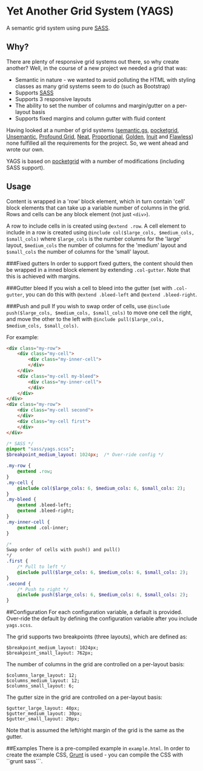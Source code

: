 # Yet Another Grid System (YAGS)
A semantic grid system using pure [SASS](http://sass-lang.com).
## Why?
There are plenty of responsive grid systems out there, so why create another? Well, in the course of a new  project we needed a grid that was:
* Semantic in nature - we wanted to avoid polluting the HTML with styling classes as many grid systems seem to do (such as Bootstrap)
* Supports [SASS](http://sass-lang.com)
* Supports 3 responsive layouts
* The ability to set the number of columns and margin/gutter on a per-layout basis
* Supports fixed margins and column gutter with fluid content

Having looked at a number of grid systems ([semantic.gs](http://semantic.gs/), [pocketgrid](http://arnaudleray.github.io/pocketgrid/), [Unsemantic](http://unsemantic.com/demo-responsive), [Profound Grid](https://github.com/artofrawr/profoundgrid/), [Neat](https://github.com/thoughtbot/neat), [Proportional](https://github.com/mattberridge/Proportional-Grids/), [Golden](http://goldengridsystem.com/), [Inuit](http://terabytenz.github.io/inuit.css-kitchensink/#grids) and [Flawless](https://github.com/laughingwithu/flawless-semantics-grid)) none fulfilled all the requirements for the project.
So, we went ahead and wrote our own.

YAGS is based on [pocketgrid](http://arnaudleray.github.io/pocketgrid/) with a number of modifications (including SASS support).
## Usage
Content is wrapped in a 'row' block element, which in turn contain 'cell' block elements that can take up a variable number of columns in the grid. Rows and cells can be any block element (not just ```<div>```).

A row to include cells in is created using ```@extend .row```.
A cell element to include in a row is created using ```@include col($large_cols, $medium_cols, $small_cols)``` where ```$large_cols``` is the number columns for the 'large' layout, ```$medium_cols``` the number of columns for the 'medium' layout and ```$small_cols``` the number of columns for the 'small' layout.

###Fixed gutters
In order to support fixed gutters, the content should then be wrapped in a inned block element by extending ```.col-gutter```. Note that this is achieved with margins.

###Gutter bleed
If you wish a cell to bleed into the gutter (set with ```.col-gutter```, you can do this with ```@extend .bleed-left``` and ```@extend .bleed-right```.

###Push and pull
If you wish to swap order of cells, use ```@include push($large_cols, $medium_cols, $small_cols)``` to move one cell the right, and move the other to the left with ```@include pull($large_cols, $medium_cols, $small_cols)```.

For example:

```html
<div class="my-row">
	<div class="my-cell">
		<div class="my-inner-cell">
		</div>
	</div>
	<div class="my-cell my-bleed">
		<div class="my-inner-cell">
		</div>
	</div>
</div>
<div class="my-row">
	<div class="my-cell second">
	</div>
	<div class="my-cell first">
	</div>
</div>
```
```sass
/* SASS */
@import "sass/yags.scss";
$breakpoint_medium_layout: 1024px; 	/* Over-ride config */

.my-row {
	@extend .row;
}
.my-cell {
	@include col($large_cols: 6, $medium_cols: 6, $small_cols: 2);
}
.my-bleed {
	@extend .bleed-left;
	@extend .bleed-right;
}
.my-inner-cell {
	@extend .col-inner;
}

/*
Swap order of cells with push() and pull()
*/
.first {
	/* Pull to left */
	@include pull($large_cols: 6, $medium_cols: 6, $small_cols: 2);
}
.second {
	/* Push to right */
	@include push($large_cols: 6, $medium_cols: 6, $small_cols: 2);
}
```

##Configuration
For each configuration variable, a default is provided. Over-ride the default by defining the configuration variable after you include ```yags.scss```.

The grid supports two breakpoints (three layouts), which are defined as:
```
$breakpoint_medium_layout: 1024px;
$breakpoint_small_layout: 762px;
```

The number of columns in the grid are controlled on a per-layout basis:
```
$columns_large_layout: 12;
$columns_medium_layout: 12;
$columns_small_layout: 6;
```

The gutter size in the grid are controlled on a per-layout basis:
```
$gutter_large_layout: 40px;
$gutter_medium_layout: 30px;
$gutter_small_layout: 20px;
```

Note that is assumed the left/right margin of the grid is the same as the gutter.

##Examples
There is a pre-compiled example in ```example.html```. In order to create the example CSS, [Grunt](http://gruntjs.com) is used - you can compile the CSS with ``grunt sass```.